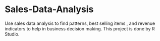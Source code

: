 # Sales-Data-Analysis
Use sales data analysis to find patterns, best selling items , and revenue indicators to help in business decision making. This project is done by R Studio.
